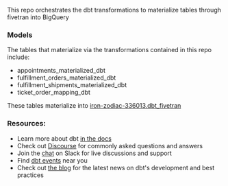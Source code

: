 This repo orchestrates the dbt transformations to materialize tables through fivetran into BigQuery

### Models

The tables that materialize via the transformations contained in this repo include:
- appointments_materialized_dbt
- fulfillment_orders_materialized_dbt
- fulfillment_shipments_materialized_dbt
- ticket_order_mapping_dbt

These tables materialize into [iron-zodiac-336013.dbt_fivetran](https://console.cloud.google.com/bigquery?referrer=search&cloudshell=false&project=iron-zodiac-336013&supportedpurview=project&ws=!1m4!1m3!3m2!1siron-zodiac-336013!2sdbt_fivetran)

### Resources:
- Learn more about dbt [in the docs](https://docs.getdbt.com/docs/introduction)
- Check out [Discourse](https://discourse.getdbt.com/) for commonly asked questions and answers
- Join the [chat](https://community.getdbt.com/) on Slack for live discussions and support
- Find [dbt events](https://events.getdbt.com) near you
- Check out [the blog](https://blog.getdbt.com/) for the latest news on dbt's development and best practices
